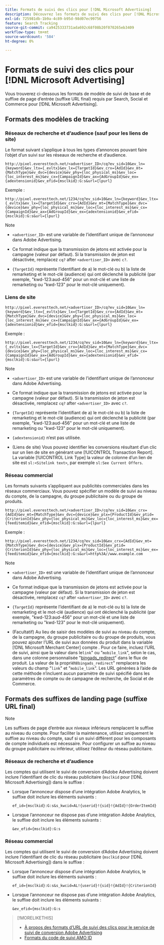 ```yaml
---
title: Formats de suivi des clics pour [!DNL Microsoft Advertising]
description: Découvrez les formats de suivi des clics pour [!DNL Microsoft Advertising] comptes.
exl-id: 725981db-1b9a-4c89-b95d-98d07ec99756
feature: Search Tracking
source-git-commit: ca9425333731ada692c68f08b20f070265eb3409
workflow-type: tm+mt
source-wordcount: '584'
ht-degree: 0%

---
```


# Formats de suivi des clics pour [!DNL Microsoft Advertising]

Vous trouverez ci-dessous les formats de modèle de suivi de base et de suffixe de page d’entrée (suffixe URL final) requis par Search, Social et Commerce pour [!DNL Microsoft Advertising].

## Formats des modèles de tracking

### Réseaux de recherche et d’audience (sauf pour les liens de site)

Le format suivant s’applique à tous les types d’annonces pouvant faire l’objet d’un suivi sur les réseaux de recherche et d’audience.

`http://pixel.everesttech.net/<advertiser_ID>/cq?ev_sid=10&ev_ln={keyword}&ev_ltx={_evltx}&ev_lx={TargetId}&ev_crx={AdId}&ev_mt={MatchType}&ev_dvc={device}&ev_phy={loc_physical_ms}&ev_loc={loc_interest_ms}&ev_cx={CampaignId}&ev_ax={AdGroupId}&ev_ex={adextensionid}&ev_efid={msclkid}:G:s&url={lpurl}`

Exemple :

`http://pixel.everesttech.net/1234/cq?ev_sid=10&ev_ln={keyword}&ev_ltx={_evltx}&ev_lx={TargetId}&ev_crx={AdId}&ev_mt={MatchType}&ev_dvc={device}&ev_phy={loc_physical_ms}&ev_loc={loc_interest_ms}&ev_cx={CampaignId}&ev_ax={AdGroupId}&ev_ex={adextensionid}&ev_efid={msclkid}:G:s&url={lpurl}`

>[!NOTE]
>
>* `<advertiser_ID>` est une variable de l’identifiant unique de l’annonceur dans Adobe Advertising.
>
>* Ce format indique que la transmission de jetons est activée pour la campagne (valeur par défaut). Si la transmission de jeton est désactivée, remplacez `cq?` after `<advertiser_ID>` avec `c?`.
>
>* `{TargetId}` représente l’identifiant de a) le mot-clé ou b) la liste de remarketing et le mot-clé (audience) qui ont déclenché la publicité (par exemple, &quot;kwd-123:aud-456&quot; pour un mot-clé et une liste de remarketing ou &quot;kwd-123&quot; pour le mot-clé uniquement).

### Liens de site

`http://pixel.everesttech.net/<advertiser_ID>/cq?ev_sid=10&ev_ln={keyword}&ev_ltx={_evltx}&ev_lx={TargetId}&ev_crx={AdId}&ev_mt={MatchType}&ev_dvc={device}&ev_phy={loc_physical_ms}&ev_loc={loc_interest_ms}&ev_cx={CampaignId}&ev_ax={AdGroupId}&ev_ex={adextensionid}&ev_efid={msclkid}:G:s&url={lpurl}`

Exemple :

`http://pixel.everesttech.net/1234/cq?ev_sid=10&ev_ln={keyword}&ev_ltx={_evltx}&ev_lx={TargetId}&ev_crx={AdId}&ev_mt={MatchType}&ev_dvc={device}&ev_phy={loc_physical_ms}&ev_loc={loc_interest_ms}&ev_cx={CampaignId}&ev_ax={AdGroupId}&ev_ex={adextensionid}&ev_efid={msclkid}:G:s&url={lpurl}`

>[!NOTE]
>
>* `<advertiser_ID>` est une variable de l’identifiant unique de l’annonceur dans Adobe Advertising.
>
>* Ce format indique que la transmission de jetons est activée pour la campagne (valeur par défaut). Si la transmission de jeton est désactivée, remplacez `cq?` after `<advertiser_ID>` avec `c?`.
>
>* `{TargetId}` représente l’identifiant de a) le mot-clé ou b) la liste de remarketing et le mot-clé (audience) qui ont déclenché la publicité (par exemple, &quot;kwd-123:aud-456&quot; pour un mot-clé et une liste de remarketing ou &quot;kwd-123&quot; pour le mot-clé uniquement).
>
>* `{adextensionid}` n’est pas utilisée.
>
>* (Liens de site) Vous pouvez identifier les conversions résultant d’un clic sur un lien de site en générant une [!UICONTROL Transaction Report]. La variable [!UICONTROL Link Type] la valeur de colonne d’un lien de site est `sl:<Sitelink text>`, par exemple `sl:See Current Offers`.

### Réseau commercial

Les formats suivants s’appliquent aux publicités commerciales dans les réseaux commerciaux. Vous pouvez spécifier un modèle de suivi au niveau du compte, de la campagne, du groupe publicitaire ou du groupe de produits.

`http://pixel.everesttech.net/<advertiser_ID>/cq?ev_sid=10&ev_crx={AdId}&ev_mt={MatchType}&ev_dvc={device}&ev_plx={ProductId}&ev_ptid={CriterionId}&ev_phy={loc_physical_ms}&ev_loc={loc_interest_ms}&ev_ex={feeditemid}&ev_efid={msclkid}:G:s&url={lpurl}`

Exemple :

`http://pixel.everesttech.net/1234/cq?ev_sid=10&ev_crx={AdId}&ev_mt={MatchType}&ev_dvc={device}&ev_plx={ProductId}&ev_ptid={CriterionId}&ev_phy={loc_physical_ms}&ev_loc={loc_interest_ms}&ev_ex={feeditemid}&ev_efid={msclkid}:G:s&url=http%3A//www.example.com`

>[!NOTE]
>
>* `<advertiser_ID>` est une variable de l’identifiant unique de l’annonceur dans Adobe Advertising.
>
>* Ce format indique que la transmission de jetons est activée pour la campagne (valeur par défaut). Si la transmission de jeton est désactivée, remplacez `cq?` after `<advertiser_ID>` avec `c?`.
>
>* `{TargetId}` représente l’identifiant de a) le mot-clé ou b) la liste de remarketing et le mot-clé (audience) qui ont déclenché la publicité (par exemple, &quot;kwd-123:aud-456&quot; pour un mot-clé et une liste de remarketing ou &quot;kwd-123&quot; pour le mot-clé uniquement).
>
>* (Facultatif) Au lieu de saisir des modèles de suivi au niveau du compte, de la campagne, du groupe publicitaire ou du groupe de produits, vous pouvez ajouter l’URL de suivi aux données du produit dans la variable [!DNL Microsoft Merchant Center] compte . Pour ce faire, incluez l’URL de suivi, ainsi que la valeur dans le`link`&quot; ou &quot;`mobile_link`&quot;, selon le cas, dans une colonne personnalisée &quot;[bingads_redirect](https://help.bingads.microsoft.com/#apex/3/en/51084/0)&quot; dans le flux de produit. La valeur de la propriété`bingads_redirect`&quot; remplacera les valeurs du champ &quot;`link`&quot; et &quot;`mobile_link`&quot;. Les URL générées à l’aide de cette méthode n’incluent aucun paramètre de suivi spécifié dans les paramètres de compte ou de campagne de recherche, de Social et de Commerce.

## Formats des suffixes de landing page (suffixe URL final)

>[!NOTE]
>
>Les suffixes de page d’entrée aux niveaux inférieurs remplacent le suffixe au niveau du compte. Pour faciliter la maintenance, utilisez uniquement le suffixe au niveau du compte, sauf si un suivi différent pour les composants de compte individuels est nécessaire. Pour configurer un suffixe au niveau du groupe publicitaire ou inférieur, utilisez l’éditeur du réseau publicitaire.

### Réseaux de recherche et d’audience

Les comptes qui utilisent le suivi de conversion d’Adobe Advertising doivent inclure l’identifiant de clic du réseau publicitaire (`msclkid` pour [!DNL Microsoft Advertising]) dans le suffixe :

* Lorsque l’annonceur dispose d’une intégration Adobe Analytics, le suffixe doit inclure les éléments suivants :

  `ef_id={msclkid}:G:s&s_kwcid=AL!{userid}!{sid}!{AdId}!{OrderItemId}`

* Lorsque l’annonceur ne dispose pas d’une intégration Adobe Analytics, le suffixe doit inclure les éléments suivants :

  `&ev_efid={msclkid}:G:s`

### Réseau commercial

Les comptes qui utilisent le suivi de conversion d’Adobe Advertising doivent inclure l’identifiant de clic du réseau publicitaire (`msclkid` pour [!DNL Microsoft Advertising]) dans le suffixe :

* Lorsque l’annonceur dispose d’une intégration Adobe Analytics, le suffixe doit inclure les éléments suivants :

  `ef_id={msclkid}:G:s&s_kwcid=AL!{userid}!{sid}!{AdId}!{CriterionId}`

* Lorsque l’annonceur ne dispose pas d’une intégration Adobe Analytics, le suffixe doit inclure les éléments suivants :

  `&ev_efid={msclkid}:G:s`

>[!MORELIKETHIS]
>
>* [À propos des formats d’URL de suivi des clics pour le service de suivi de conversion Adobe Advertising](formats-click-tracking-about.md)
>* [Formats du code de suivi AMO ID](amo-id-tracking-parameter.md)
